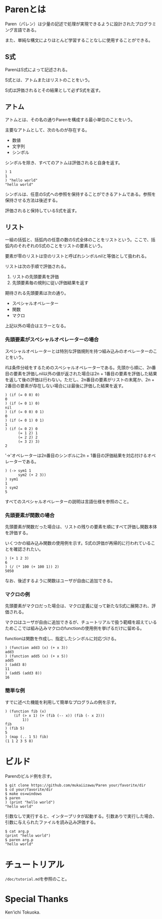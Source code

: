 # Parenとは
Paren（パレン）は少量の記述で処理が実現できるように設計されたプログラミング言語である。

また、単純な構文によりほとんど学習することなしに使用することができる。

## S式
ParenはS式によって記述される。

S式とは、アトムまたはリストのことをいう。

S式は評価されるとその結果として必ずS式を返す。

## アトム
アトムとは、その名の通りParenを構成する最小単位のことをいう。

主要なアトムとして、次のものが存在する。

- 数値
- 文字列
- シンボル

シンボルを除き、すべてのアトムは評価されると自身を返す。

    ) 1
    1
    ) "hello world"
    "hello world"

シンボルは、任意のS式への参照を保持することができるアトムである。参照を保持させる方法は後述する。

評価されると保持しているS式を返す。

## リスト
一組の括弧と、括弧内の任意の数のS式全体のことをリストという。ここで、括弧内のそれぞれのS式のことをリストの要素という。

要素が零のリストは空のリストと呼ばれシンボルnilと等価として扱われる。

リストは次の手順で評価される。

1. リストの先頭要素を評価
2. 先頭要素毎の規則に従い評価結果を返す

期待される先頭要素は次の通り。

- スペシャルオペレーター
- 関数
- マクロ

上記以外の場合はエラーとなる。

### 先頭要素がスペシャルオペレーターの場合
スペシャルオペレーターとは特別な評価規則を持つ組み込みのオペレーターのことをいう。

ifは条件分岐をするためのスペシャルオペレーターである。先頭から順に、2n番目の要素を評価しnil以外の値が返された場合は2n + 1番目の要素を評価した結果を返して後の評価は行わない。ただし、2n番目の要素がリストの末尾か、2n + 2番目の要素が存在しない場合には最後に評価した結果を返す。

    ) (if (= 0 0) 0)
    0
    ) (if (= 0 1) 0)
    nil
    ) (if (= 0 0) 0 1)
    0
    ) (if (= 0 1) 0 1)
    1
    ) (if (= 0 2) 0
          (= 1 2) 1
          (= 2 2) 2
          (= 3 2) 3)
    2

'->'オペレーターは2n番目のシンボルに2n + 1番目の評価結果を対応付けるオペレーターである。

    ) (-> sym1 1
          sym2 (+ 2 3))
    ) sym1
    1
    ) sym2
    5

すべてのスペシャルオペレーターの説明は言語仕様を参照のこと。

### 先頭要素が関数の場合
先頭要素が関数だった場合は、リストの残りの要素を順にすべて評価し関数本体を評価する。

いくつかの組み込み関数の使用例を示す。S式の評価が再帰的に行われていることを確認されたい。

    ) (+ 1 2 3)
    6
    ) (/ (* 100 (+ 100 1)) 2)
    5050

なお、後述するように関数はユーザが自由に追加できる。

### マクロの例
先頭要素がマクロだった場合は、マクロ定義に従って新たなS式に展開され、評価される。

マクロはユーザが自由に追加できるが、チュートリアルで扱う範疇を超えているためここでは組み込みマクロのfunctionの使用例を挙げるだけに留める。

functionは関数を作成し、指定したシンボルに対応づける。

    ) (function add3 (x) (+ x 3))
    add3
    ) (function add5 (x) (+ x 5))
    add5
    ) (add3 8)
    11
    ) (add5 (add3 8))
    16

### 簡単な例
すでに述べた機能を利用して簡単なプログラムの例を示す。

    ) (function fib (x)
        (if (> x 1) (+ (fib (-- x)) (fib (- x 2)))
            1))
    fib
    ) (fib 5)
    5
    ) (map (.. 1 5) fib)
    (1 1 2 3 5 8)

# ビルド
Parenのビルド例を示す。

    $ git clone https://github.com/mukaiizawa/Paren your/favorite/dir
    $ cd your/favorite/dir
    $ make os=windows
    $ paren
    ) (print "hello world")
    "hello world"

引数なしで実行すると、インタープリタが起動する。引数ありで実行した場合、引数に与えられたファイルを読み込み評価する。

    $ cat arg.p
    (print "hello world")
    $ paren arg.p
    "hello world"

# チュートリアル
`/doc/tutorial.md`を参照のこと。

# Special Thanks
Ken'ichi Tokuoka.
